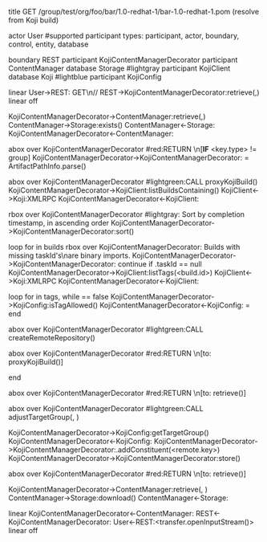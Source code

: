title GET /group/test/org/foo/bar/1.0-redhat-1/bar-1.0-redhat-1.pom (resolve from Koji build)

actor User
#supported participant types: participant, actor, boundary, control, entity, database

boundary REST
participant KojiContentManagerDecorator
participant ContentManager
database Storage #lightgray
participant KojiClient
database Koji #lightblue
participant KojiConfig

linear
User->REST: GET\n<type>/<name>/<path>
REST->KojiContentManagerDecorator:retrieve(<key>,<path>)
linear off

KojiContentManagerDecorator->ContentManager:retrieve(<key>,<path>)
ContentManager->Storage:exists(<full-path>)
ContentManager<-Storage:<false>
KojiContentManagerDecorator<-ContentManager:<null>

abox over KojiContentManagerDecorator #red:RETURN <null>\n[**IF** <key.type> != group]
KojiContentManagerDecorator->KojiContentManagerDecorator:<GAV> = ArtifactPathInfo.parse(<path>)

abox over KojiContentManagerDecorator #lightgreen:CALL proxyKojiBuild(<GAV>)
KojiContentManagerDecorator->KojiClient:listBuildsContaining(<GAV>)
KojiClient<->Koji:XMLRPC
KojiContentManagerDecorator<-KojiClient:<builds>

rbox over KojiContentManagerDecorator #lightgray: Sort by completion timestamp, in ascending order
KojiContentManagerDecorator->KojiContentManagerDecorator:sort(<builds>)

loop for <build> in builds
rbox over KojiContentManagerDecorator: Builds with missing taskId's\nare binary imports.
KojiContentManagerDecorator->KojiContentManagerDecorator: continue if <build>.taskId == null
KojiContentManagerDecorator->KojiClient:listTags(<build.id>)
KojiClient<->Koji:XMLRPC
KojiContentManagerDecorator<-KojiClient:<tags>

loop for <tag> in tags, while <allowed> == false
KojiContentManagerDecorator->KojiConfig:isTagAllowed(<tag>)
KojiContentManagerDecorator<-KojiConfig:<allowed> = <true>
end

abox over KojiContentManagerDecorator #lightgreen:CALL createRemoteRepository(<build>)

abox over KojiContentManagerDecorator #red:RETURN <remote>\n[to: proxyKojiBuild()]

end

abox over KojiContentManagerDecorator #red:RETURN <remote>\n[to: retrieve()]

abox over KojiContentManagerDecorator #lightgreen:CALL adjustTargetGroup(<remote>, <group>)

KojiContentManagerDecorator->KojiConfig:getTargetGroup(<group>)
KojiContentManagerDecorator<-KojiConfig:<targetGroup>
KojiContentManagerDecorator->KojiContentManagerDecorator:<targetGroup>.addConstituent(<remote.key>)
KojiContentManagerDecorator->KojiContentManagerDecorator:store(<targetGroup>)

abox over KojiContentManagerDecorator #red:RETURN <targetGroup>\n[to: retrieve()]

KojiContentManagerDecorator->ContentManager:retrieve(<remote>, <path>)
ContentManager->Storage:download()
ContentManager<-Storage:<transfer>


linear
KojiContentManagerDecorator<-ContentManager:<transfer>
REST<-KojiContentManagerDecorator:<transfer>
User<-REST:<transfer.openInputStream()>
linear off

